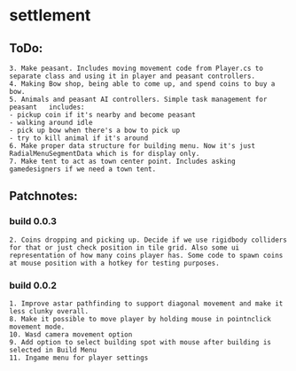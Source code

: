 # settlement
  
## ToDo: 
    3. Make peasant. Includes moving movement code from Player.cs to separate class and using it in player and peasant controllers.
    4. Making Bow shop, being able to come up, and spend coins to buy a bow.
    5. Animals and peasant AI controllers. Simple task management for peasant   includes: 
    - pickup coin if it's nearby and become peasant
    - walking around idle
    - pick up bow when there's a bow to pick up
    - try to kill animal if it's around
    6. Make proper data structure for building menu. Now it's just RadialMenuSegmentData which is for display only.
    7. Make tent to act as town center point. Includes asking gamedesigners if we need a town tent.

  ## Patchnotes:

  ### build 0.0.3
    2. Coins dropping and picking up. Decide if we use rigidbody colliders for that or just check position in tile grid. Also some ui representation of how many coins player has. Some code to spawn coins at mouse position with a hotkey for testing purposes.

  ### build 0.0.2
    1. Improve astar pathfinding to support diagonal movement and make it less clunky overall.
    8. Make it possible to move player by holding mouse in pointnclick movement mode.
    10. Wasd camera movement option
    9. Add option to select building spot with mouse after building is selected in Build Menu  
    11. Ingame menu for player settings